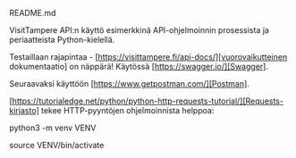 README.md

VisitTampere API:n käyttö esimerkkinä API-ohjelmoinnin prosessista ja periaatteista Python-kielellä.

Testaillaan rajapintaa - [https://visittampere.fi/api-docs/][vuorovaikutteinen dokumentaatio] on näppärä! Käytössä [https://swagger.io/][Swagger].

Seuraavaksi käyttöön [https://www.getpostman.com/][Postman].


[https://tutorialedge.net/python/python-http-requests-tutorial/][Requests-kirjasto] tekee HTTP-pyyntöjen ohjelmoinnista helppoa:



  python3 -m venv VENV

  source VENV/bin/activate
